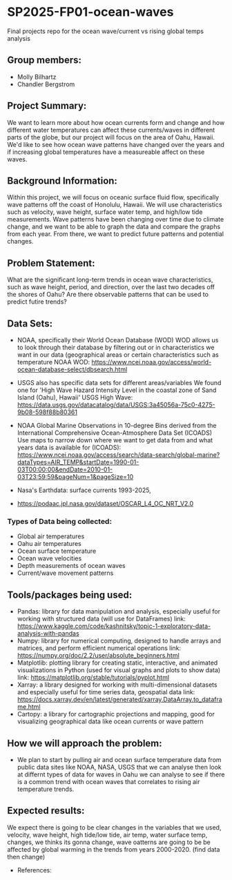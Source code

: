 # SP2025-FP01-ocean-waves
Final projects repo for the ocean wave/current vs rising global temps analysis

## Group members:
- Molly Bilhartz
- Chandler Bergstrom 

## Project Summary:
We want to learn more about how ocean currents form and change and how different water temperatures can affect these currents/waves in different parts of the globe, but our project will focus on the area of Oahu, Hawaii. We'd like to see how ocean wave patterns have changed over the years and if increasing global temperatures have a measureable affect on these waves.

## Background Information:
Within this project, we will focus on oceanic surface fluid flow, specifically wave patterns off the coast of Honolulu, Hawaii. We will use characteristics such as velocity, wave height, surface water temp, and high/low tide measurements. Wave patterns have been changing over time due to climate change, and we want to be able to graph the data and compare the graphs from each year. From there, we want to predict future patterns and potential changes. 

## Problem Statement:
What are the significant long-term trends in ocean wave characteristics, such as wave height, period, and direction, over the last two decades off the shores of Oahu? Are there observable patterns that can be used to predict futire trends?

## Data Sets:
- NOAA, specifically their World Ocean Database (WOD)
  WOD allows us to look through their database by filtering out or in characteristics we want in our data (geographical areas or certain characteristics such as temperature
NOAA WOD: https://www.ncei.noaa.gov/access/world-ocean-database-select/dbsearch.html

- USGS also has specific data sets for different areas/variables
  We found one for 'High Wave Hazard Intensity Level in the coastal zone of Sand Island (Oahu), Hawaii'
USGS High Wave: https://data.usgs.gov/datacatalog/data/USGS:3a45056a-75c0-4275-9b08-598f88b80361

- NOAA Global Marine Observations in 10-degree Bins derived from the International Comprehensive Ocean-Atmosphere Data Set (ICOADS)
  Use maps to narrow down where we want to get data from and what years data is available for
(ICOADS): https://www.ncei.noaa.gov/access/search/data-search/global-marine?dataTypes=AIR_TEMP&startDate=1990-01-03T00:00:00&endDate=2010-01-03T23:59:59&pageNum=1&pageSize=10

- Nasa's Earthdata: surface currents 1993-2025, 
- https://podaac.jpl.nasa.gov/dataset/OSCAR_L4_OC_NRT_V2.0

### Types of Data being collected:
- Global air temperatures
- Oahu air temperatures
- Ocean surface temperature 
- Ocean wave velocities
- Depth measurements of ocean waves
- Current/wave movement patterns 
  
## Tools/packages being used:
- Pandas: library for data manipulation and analysis, especially useful for working with structured data (will use for DataFrames) link: https://www.kaggle.com/code/kashnitsky/topic-1-exploratory-data-analysis-with-pandas
- Numpy: library for numerical computing, designed to handle arrays and matrices, and perform efficient numerical operations link: https://numpy.org/doc/2.2/user/absolute_beginners.html
- Matplotlib: plotting library for creating static, interactive, and animated visualizations in Python (used for visual graphs and plots to show data) link: https://matplotlib.org/stable/tutorials/pyplot.html
- Xarray: a library designed for working with multi-dimensional datasets and especially useful for time series data, geospatial data link: https://docs.xarray.dev/en/latest/generated/xarray.DataArray.to_dataframe.html
- Cartopy: a library for cartographic projections and mapping, good for visualizing geographical data like ocean currents or wave pattern

## How we will approach the problem:
- We plan to start by pulling air and ocean surface temperature data from public data sites like NOAA, NASA, USGS that we can analyse then look at differnt types of data for waves in Oahu we can analyse to see if there is a common trend with ocean waves that correlates to rising air temperature trends.

## Expected results:
We expect there is going to be clear changes in the variables that we used, velocity, wave height, high tide/low tide, air temp, water surface temp, changes, we thinks its gonna change, wave oatterns are going to be be affected by global warming in the trends from years 2000-2020. (find data then change)

- References:


